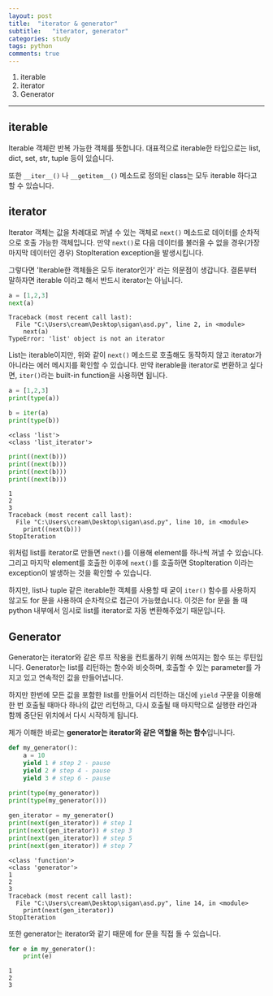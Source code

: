 ```yaml
---
layout: post
title:  "iterator & generator"
subtitle:   "iterator, generator"
categories: study
tags: python
comments: true
---
```


1. iterable
2. iterator
3. Generator

---

## iterable
Iterable 객체란 반복 가능한 객체를 뜻합니다. 대표적으로 iterable한 타입으로는 list, dict, set, str, tuple 등이 있습니다. 

또한 `__iter__()` 나 `__getitem__()` 메소드로 정의된 class는 모두 iterable 하다고 할 수 있습니다.

## iterator
Iterator 객체는 값을 차례대로 꺼낼 수 있는 객체로 `next()` 메소드로 데이터를 순차적으로 호출 가능한 객체입니다. 만약 `next()`로 다음 데이터를 불러올 수 없을 경우(가장 마지막 데이터인 경우) StopIteration exception을 발생시킵니다. 

그렇다면 'Iterable한 객체들은 모두 iterator인가' 라는 의문점이 생갑니다. 결론부터 말하자면 iterable 이라고 해서 반드시 iterator는 아닙니다.

```python
a = [1,2,3]
next(a)
```
```
Traceback (most recent call last):
  File "C:\Users\cream\Desktop\sigan\asd.py", line 2, in <module>
    next(a)
TypeError: 'list' object is not an iterator
```

List는 iterable이지만, 위와 같이 `next()` 메소드로 호출해도 동작하지 않고 iterator가 아니라는 에러 메시지를 확인할 수 있습니다. 만약 iterable을 iterator로 변환하고 싶다면, `iter()`라는 built-in function을 사용하면 됩니다.

```python
a = [1,2,3]
print(type(a))

b = iter(a)
print(type(b))
```
```
<class 'list'>
<class 'list_iterator'>
```

```python
print((next(b)))
print((next(b)))
print((next(b)))
print((next(b)))
```
```
1
2
3
Traceback (most recent call last):
  File "C:\Users\cream\Desktop\sigan\asd.py", line 10, in <module>        
    print((next(b)))
StopIteration
```

위처럼 list를 iterator로 만들면 `next()`를 이용해 element를 하나씩 꺼낼 수 있습니다. 그리고 마지막 element를 호출한 이후에 `next()`를 호출하면 StopIteration 이라는 exception이 발생하는 것을 확인할 수 있습니다.

하지만, list나 tuple 같은 iterable한 객체를 사용할 때 굳이 `iter()` 함수를 사용하지 않고도 for 문을 사용하여 순차적으로 접근이 가능했습니다. 이것은 for 문을 돌 때 python 내부에서 임시로 list를 iterator로 자동 변환해주었기 때문입니다.

## Generator
Generator는 iterator와 같은 루프 작용을 컨트롤하기 위해 쓰여지는 함수 또는 루틴입니다. Generator는 list를 리턴하는 함수와 비슷하며, 호출할 수 있는 parameter를 가지고 있고 연속적인 값을 만들어냅니다. 

하지만 한번에 모든 값을 포함한 list를 만들어서 리턴하는 대신에 `yield` 구문을 이용해 한 번 호출될 때마다 하나의 값만 리턴하고, 다시 호출될 때 마지막으로 실행한 라인과 함께 중단된 위치에서 다시 시작하게 됩니다.

제가 이해한 바로는 **generator는 iterator와 같은 역할을 하는 함수**입니니다. 

```python
def my_generator():
    a = 10
    yield 1 # step 2 - pause
    yield 2 # step 4 - pause
    yield 3 # step 6 - pause
    
print(type(my_generator))
print(type(my_generator()))

gen_iterator = my_generator()
print(next(gen_iterator)) # step 1
print(next(gen_iterator)) # step 3
print(next(gen_iterator)) # step 5
print(next(gen_iterator)) # step 7
```
```
<class 'function'>
<class 'generator'>
1
2
3
Traceback (most recent call last):
  File "C:\Users\cream\Desktop\sigan\asd.py", line 14, in <module>
    print(next(gen_iterator))
StopIteration
```

또한 generator는 iterator와 같기 때문에 for 문을 직접 돌 수 있습니다.

```python
for e in my_generator():
	print(e)
```
```
1
2
3
```